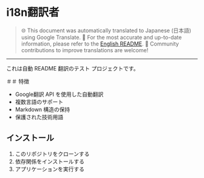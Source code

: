 # i18n翻訳者

> 🌐 This document was automatically translated to Japanese (日本語) using Google Translate.
> 📝 For the most accurate and up-to-date information, please refer to the [English README](README.md).
> 🤝 Community contributions to improve translations are welcome!

---

これは自動 README 翻訳のテスト プロジェクトです。

＃＃ 特徴

- Google翻訳 API を使用した自動翻訳
- 複数言語のサポート
- Markdown 構造の保持
- 保護された技術用語

## インストール

1. このリポジトリをクローンする
2. 依存関係をインストールする
3. アプリケーションを実行する
